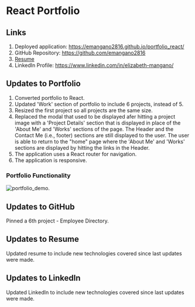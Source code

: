 # React Portfolio

## Links
1. Deployed application: https://emangano2816.github.io/portfolio_react/
2. GitHub Repository: https://github.com/emangano2816
3. [Resume](https://github.com/emangano2816/portfolio_react/blob/main/public/assets/Resume_Coding_20210913.pdf)
4. LinkedIn Profile: https://www.linkedin.com/in/elizabeth-mangano/

## Updates to Portfolio
1. Converted portfolio to React.
2. Updated 'Work' section of portfolio to include 6 projects, instead of 5.
3. Resized the first project so all projects are the same size.
4. Replaced the modal that used to be displayed afer hitting a project image with a 'Project Details' section that is displayed in place of the 'About Me' and 'Works' sections of the page.  The Header and the Contact Me (i.e., footer) sections are still displayed to the user.  The user is able to return to the "home" page where the 'About Me' and 'Works' sections are displayed by hitting the links in the Header.
5. The application uses a React router for navigation.
6. The application is responsive.

### Portfolio Functionality
![portfolio_demo.](./assets/images/portfolio_demo.gif)

## Updates to GitHub
Pinned a 6th project - Employee Directory.

## Updates to Resume
Updated resume to include new technologies covered since last updates were made.

## Updates to LinkedIn
Updated LinkedIn to include new technologies covered since last updates were made.
